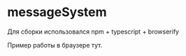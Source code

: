 # messageSystem

Для сборки использовался npm + typescript + browserify

Пример работы в браузере тут.
